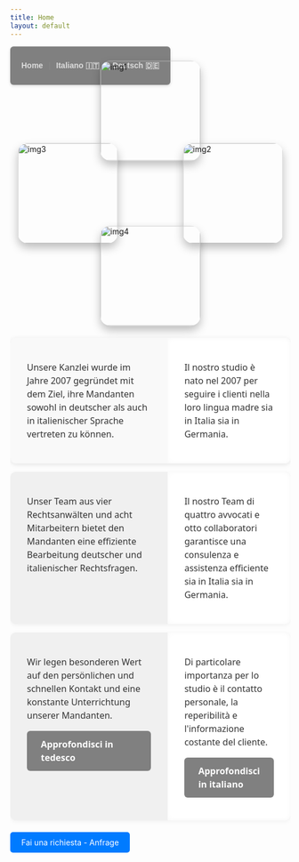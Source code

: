 ```yaml
---
title: Home
layout: default
---
```


<nav style="
background-color: grey;
padding: 12px 20px;
border-radius: 6px;
font-family: Arial, sans-serif;
box-shadow: 0 2px 5px rgba(0,0,0,0.15);
display: inline-flex;
gap: 10px;
align-items: center;
">
<a href="{{ site.baseurl }}/" style="
color: #ddd;
text-decoration: none;
font-weight: 600;
transition: color 0.3s ease;
" onmouseover="this.style.color='#f0a500'" onmouseout="this.style.color='#ddd'">Home</a>

<span style="color: #888;">|</span>

<a href="{{ site.baseurl }}/italiano/" style="
color: #ddd;
text-decoration: none;
font-weight: 600;
transition: color 0.3s ease;
" onmouseover="this.style.color='#f0a500'" onmouseout="this.style.color='#ddd'">Italiano 🇮🇹</a>

<span style="color: #888;">|</span>

<a href="{{ site.baseurl }}/deutsch/" style="
color: #ddd;
text-decoration: none;
font-weight: 600;
transition: color 0.3s ease;
" onmouseover="this.style.color='#f0a500'" onmouseout="this.style.color='#ddd'">Deutsch 🇩🇪</a>
</nav>

<div style="
  display: grid; 
  grid-template-columns: 180px 180px; 
  grid-template-rows: 180px 180px; 
  gap: 30px; 
  justify-content: center;
  align-items: center;
  margin-bottom: 50px;
  transform: rotate(45deg);
  width: 420px;
  margin-left: auto;
  margin-right: auto;
">
  <img src="{{ site.baseurl }}/assets/images/libro.jpg" alt="img1" style="
    width: 180px; 
    height: 180px; 
    object-fit: cover; 
    border-radius: 18px;
    box-shadow: 0 8px 16px rgba(0,0,0,0.25);
    transform: rotate(-45deg);
  ">
  <img src="{{ site.baseurl }}/assets/images/mani.jpg" alt="img2" style="
    width: 180px; 
    height: 180px; 
    object-fit: cover; 
    border-radius: 18px;
    box-shadow: 0 8px 16px rgba(0,0,0,0.25);
    transform: rotate(-45deg);
  ">
  <img src="{{ site.baseurl }}/assets/images/quaderno.jpg" alt="img3" style="
    width: 180px; 
    height: 180px; 
    object-fit: cover; 
    border-radius: 18px;
    box-shadow: 0 8px 16px rgba(0,0,0,0.25);
    transform: rotate(-45deg);
  ">
  <img src="{{ site.baseurl }}/assets/images/biglietto.jpg" alt="img4" style="
    width: 180px; 
    height: 180px; 
    object-fit: cover; 
    border-radius: 18px;
    box-shadow: 0 8px 16px rgba(0,0,0,0.25);
    transform: rotate(-45deg);
  ">
</div>

<div>
<table style="
  width: 100%; 
  border-collapse: separate; 
  border-spacing: 0 15px; 
  font-family: 'Segoe UI', Tahoma, Geneva, Verdana, sans-serif;
">
  <tr style="
    background: #f9f9f9; 
    box-shadow: 0 2px 8px rgba(0,0,0,0.1); 
    border-radius: 10px;
  ">
    <td style="
      vertical-align: top; 
      padding: 25px 30px; 
      width: 60%; 
      border-radius: 10px 0 0 10px;
      color: #333;
      font-size: 1rem;
      line-height: 1.5;
    ">
      <p>Unsere Kanzlei wurde im Jahre 2007 gegründet mit dem Ziel, 
         ihre Mandanten sowohl in deutscher als auch in italienischer Sprache vertreten zu können.</p>
    </td>
    <td style="
      vertical-align: top; 
      padding: 25px 30px; 
      border-radius: 0 10px 10px 0;
      background: #fff;
      color: #333;
      font-size: 1rem;
      line-height: 1.5;
      box-shadow: inset 0 0 10px rgba(0,0,0,0.03);
    ">
      <p>Il nostro studio è nato nel 2007 per seguire i clienti nella loro lingua madre sia in Italia sia in Germania.</p>
    </td>
  </tr>

  <!-- Nuova riga sotto -->
  <tr style="
    background: #f0f0f0; 
    box-shadow: 0 2px 8px rgba(0,0,0,0.05); 
    border-radius: 10px;
  ">
    <td style="
      vertical-align: top; 
      padding: 25px 30px; 
      width: 60%; 
      border-radius: 10px 0 0 10px;
      color: #333;
      font-size: 1rem;
      line-height: 1.5;
    ">
      <p>Unser Team aus vier Rechtsanwälten und acht Mitarbeitern bietet den Mandanten eine effiziente Bearbeitung deutscher und italienischer Rechtsfragen.</p>
    </td>
    <td style="
      vertical-align: top; 
      padding: 25px 30px; 
      border-radius: 0 10px 10px 0;
      background: #fff;
      color: #333;
      font-size: 1rem;
      line-height: 1.5;
      box-shadow: inset 0 0 10px rgba(0,0,0,0.03);
    ">
      <p>Il nostro Team di quattro avvocati e otto collaboratori garantisce una consulenza e assistenza efficiente sia in Italia sia in Germania.</p>
    </td>
  </tr>
<!-- Nuova riga sotto -->
  <tr style="
    background: #f0f0f0; 
    box-shadow: 0 2px 8px rgba(0,0,0,0.05); 
    border-radius: 10px;
  ">
    <td style="
      vertical-align: top; 
      padding: 25px 30px; 
      width: 60%; 
      border-radius: 10px 0 0 10px;
      color: #333;
      font-size: 1rem;
      line-height: 1.5;
    ">
      <p>Wir legen besonderen Wert auf den persönlichen und schnellen Kontakt und eine konstante Unterrichtung unserer Mandanten.</p>
      <p>
        <a href="{{ site.baseurl }}/deutsch/" style="
          display: inline-block;
          padding: 12px 25px; 
          background-color: grey; 
          color: white; 
          text-decoration: none; 
          border-radius: 6px;
          font-weight: 600;
          transition: background-color 0.3s ease;
        " onmouseover="this.style.backgroundColor='#218838'" onmouseout="this.style.backgroundColor='#28a745'">Approfondisci in tedesco</a>
      </p>    
</td>
    <td style="
      vertical-align: top; 
      padding: 25px 30px; 
      border-radius: 0 10px 10px 0;
      background: #fff;
      color: #333;
      font-size: 1rem;
      line-height: 1.5;
      box-shadow: inset 0 0 10px rgba(0,0,0,0.03);
    ">
      <p>Di particolare importanza per lo studio è il contatto personale, la reperibilità e l'informazione costante del cliente. </p>
        <p>
        <a href="{{ site.baseurl }}/italiano/" style="
          display: inline-block;
          padding: 12px 25px; 
          background-color: grey; 
          color: white; 
          text-decoration: none; 
          border-radius: 6px;
          font-weight: 600;
          transition: background-color 0.3s ease;
        " onmouseover="this.style.backgroundColor='#218838'" onmouseout="this.style.backgroundColor='#28a745'">Approfondisci in italiano</a>
      </p>    
</td>
</tr>
</table>
</div>

<div>
<a href="{{ site.baseurl }}/" style="padding: 10px 20px; background-color: #007bff; color: white; text-decoration: none; border-radius: 5px;">Fai una richiesta - Anfrage</a>
</div>

